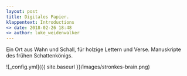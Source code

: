 ```yaml
---
layout: post
title: Digitales Papier.
klappentext: Introductions
<> date: 2018-02-26 18:48
<> author: luke_weidenwalker
---
```


Ein Ort aus Wahn und Schall, für holzige Lettern und Verse. 
Manuskripte des frühen Schattenkönigs.

![_config.yml]({{ site.baseurl }}/images/stronkes-brain.png)
